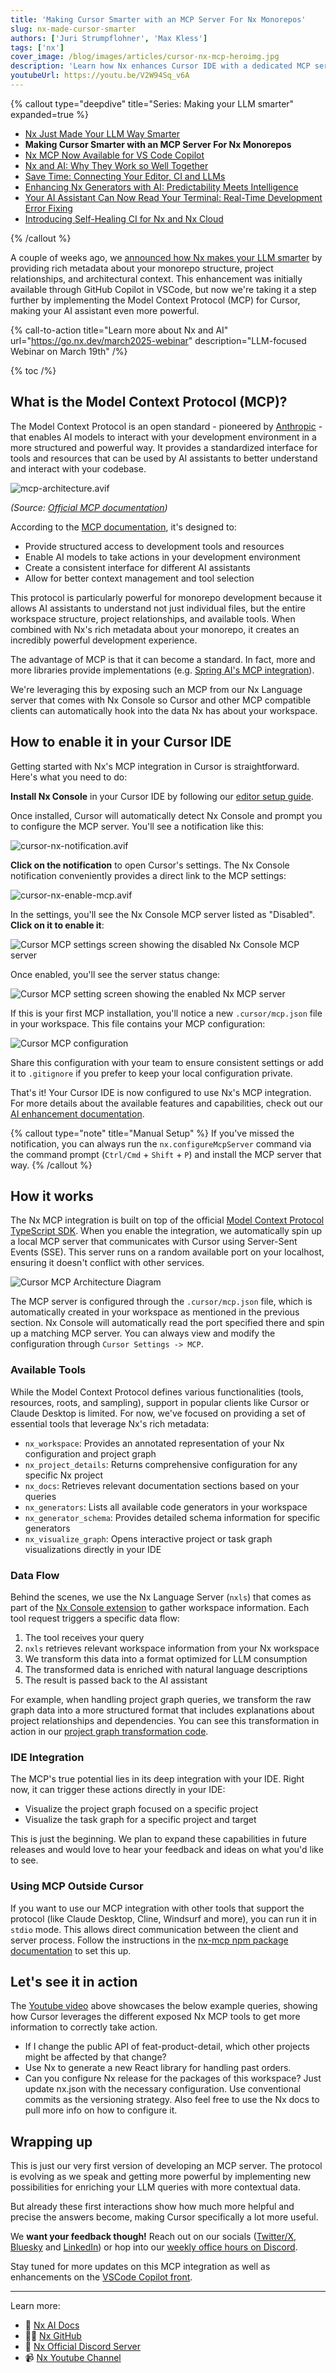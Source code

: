 ```yaml
---
title: 'Making Cursor Smarter with an MCP Server For Nx Monorepos'
slug: nx-made-cursor-smarter
authors: ['Juri Strumpflohner', 'Max Kless']
tags: ['nx']
cover_image: /blog/images/articles/cursor-nx-mcp-heroimg.jpg
description: 'Learn how Nx enhances Cursor IDE with a dedicated MCP server, providing AI assistants with rich monorepo metadata for smarter code assistance.'
youtubeUrl: https://youtu.be/V2W94Sq_v6A
---
```


{% callout type="deepdive" title="Series: Making your LLM smarter" expanded=true %}

- [Nx Just Made Your LLM Way Smarter](/blog/nx-just-made-your-llm-smarter)
- **Making Cursor Smarter with an MCP Server For Nx Monorepos**
- [Nx MCP Now Available for VS Code Copilot](/blog/nx-mcp-vscode-copilot)
- [Nx and AI: Why They Work so Well Together](/blog/nx-and-ai-why-they-work-together)
- [Save Time: Connecting Your Editor, CI and LLMs](/blog/nx-editor-ci-llm-integration)
- [Enhancing Nx Generators with AI: Predictability Meets Intelligence](/blog/nx-generators-ai-integration)
- [Your AI Assistant Can Now Read Your Terminal: Real-Time Development Error Fixing](/blog/nx-terminal-integration-ai)
- [Introducing Self-Healing CI for Nx and Nx Cloud](/blog/nx-self-healing-ci)

{% /callout %}

A couple of weeks ago, we [announced how Nx makes your LLM smarter](/blog/nx-just-made-your-llm-smarter) by providing rich metadata about your monorepo structure, project relationships, and architectural context. This enhancement was initially available through GitHub Copilot in VSCode, but now we're taking it a step further by implementing the Model Context Protocol (MCP) for Cursor, making your AI assistant even more powerful.

{% call-to-action title="Learn more about Nx and AI" url="https://go.nx.dev/march2025-webinar" description="LLM-focused Webinar on March 19th" /%}

{% toc /%}

## What is the Model Context Protocol (MCP)?

The Model Context Protocol is an open standard - pioneered by [Anthropic](https://www.anthropic.com/) - that enables AI models to interact with your development environment in a more structured and powerful way. It provides a standardized interface for tools and resources that can be used by AI assistants to better understand and interact with your codebase.

![mcp-architecture.avif](/blog/images/articles/mcp-architecture.avif)

_(Source: [Official MCP documentation](https://modelcontextprotocol.io))_

According to the [MCP documentation](https://modelcontextprotocol.io/introduction), it's designed to:

- Provide structured access to development tools and resources
- Enable AI models to take actions in your development environment
- Create a consistent interface for different AI assistants
- Allow for better context management and tool selection

This protocol is particularly powerful for monorepo development because it allows AI assistants to understand not just individual files, but the entire workspace structure, project relationships, and available tools. When combined with Nx's rich metadata about your monorepo, it creates an incredibly powerful development experience.

The advantage of MCP is that it can become a standard. In fact, more and more libraries provide implementations (e.g. [Spring AI's MCP integration](https://docs.spring.io/spring-ai/reference/api/mcp/mcp-overview.html)).

We're leveraging this by exposing such an MCP from our Nx Language server that comes with Nx Console so Cursor and other MCP compatible clients can automatically hook into the data Nx has about your workspace.

## How to enable it in your Cursor IDE

Getting started with Nx's MCP integration in Cursor is straightforward. Here's what you need to do:

**Install Nx Console** in your Cursor IDE by following our [editor setup guide](/getting-started/editor-setup).

Once installed, Cursor will automatically detect Nx Console and prompt you to configure the MCP server. You'll see a notification like this:

![cursor-nx-notification.avif](/blog/images/articles/cursor-nx-notification.avif)

**Click on the notification** to open Cursor's settings. The Nx Console notification conveniently provides a direct link to the MCP settings:

![cursor-nx-enable-mcp.avif](/blog/images/articles/cursor-nx-enable-mcp.avif)

In the settings, you'll see the Nx Console MCP server listed as "Disabled". **Click on it to enable it**:

![Cursor MCP settings screen showing the disabled Nx Console MCP server](/blog/images/articles/mcp-cursor-disabled.avif)

Once enabled, you'll see the server status change:

![Cursor MCP setting screen showing the enabled Nx MCP server](/blog/images/articles/cursor-mcp-server-config.avif)

If this is your first MCP installation, you'll notice a new `.cursor/mcp.json` file in your workspace. This file contains your MCP configuration:

![Cursor MCP configuration](/blog/images/articles/cursor-nx-mcp-configuration.avif)

Share this configuration with your team to ensure consistent settings or add it to `.gitignore` if you prefer to keep your local configuration private.

That's it! Your Cursor IDE is now configured to use Nx's MCP integration. For more details about the available features and capabilities, check out our [AI enhancement documentation](/features/enhance-AI).

{% callout type="note" title="Manual Setup" %}
If you've missed the notification, you can always run the `nx.configureMcpServer` command via the command prompt (`Ctrl/Cmd` + `Shift` + `P`) and install the MCP server that way.
{% /callout %}

## How it works

The Nx MCP integration is built on top of the official [Model Context Protocol TypeScript SDK](https://github.com/modelcontextprotocol/typescript-sdk). When you enable the integration, we automatically spin up a local MCP server that communicates with Cursor using Server-Sent Events (SSE). This server runs on a random available port on your localhost, ensuring it doesn't conflict with other services.

![Cursor MCP Architecture Diagram](/blog/images/articles/mcp-nx-architecture.avif)

The MCP server is configured through the `.cursor/mcp.json` file, which is automatically created in your workspace as mentioned in the previous section. Nx Console will automatically read the port specified there and spin up a matching MCP server.
You can always view and modify the configuration through `Cursor Settings -> MCP`.

### Available Tools

While the Model Context Protocol defines various functionalities (tools, resources, roots, and sampling), support in popular clients like Cursor or Claude Desktop is limited. For now, we've focused on providing a set of essential tools that leverage Nx's rich metadata:

- `nx_workspace`: Provides an annotated representation of your Nx configuration and project graph
- `nx_project_details`: Returns comprehensive configuration for any specific Nx project
- `nx_docs`: Retrieves relevant documentation sections based on your queries
- `nx_generators`: Lists all available code generators in your workspace
- `nx_generator_schema`: Provides detailed schema information for specific generators
- `nx_visualize_graph`: Opens interactive project or task graph visualizations directly in your IDE

### Data Flow

Behind the scenes, we use the Nx Language Server (`nxls`) that comes as part of the [Nx Console extension](/getting-started/editor-setup) to gather workspace information. Each tool request triggers a specific data flow:

1. The tool receives your query
2. `nxls` retrieves relevant workspace information from your Nx workspace
3. We transform this data into a format optimized for LLM consumption
4. The transformed data is enriched with natural language descriptions
5. The result is passed back to the AI assistant

For example, when handling project graph queries, we transform the raw graph data into a more structured format that includes explanations about project relationships and dependencies. You can see this transformation in action in our [project graph transformation code](https://github.com/nrwl/nx-console/blob/9a0425d8c0ae74d326bdd030e8793f2c4d0161e9/libs/shared/llm-context/src/lib/project-graph.ts#L5).

### IDE Integration

The MCP's true potential lies in its deep integration with your IDE. Right now, it can trigger these actions directly in your IDE:

- Visualize the project graph focused on a specific project
- Visualize the task graph for a specific project and target

This is just the beginning. We plan to expand these capabilities in future releases and would love to hear your feedback and ideas on what you'd like to see.

### Using MCP Outside Cursor

If you want to use our MCP integration with other tools that support the protocol (like Claude Desktop, Cline, Windsurf and more), you can run it in `stdio` mode. This allows direct communication between the client and server process. Follow the instructions in the [nx-mcp npm package documentation](https://www.npmjs.com/package/nx-mcp?activeTab=readme) to set this up.

## Let's see it in action

The [Youtube video]() above showcases the below example queries, showing how Cursor leverages the different exposed Nx MCP tools to get more information to correctly take action.

- If I change the public API of feat-product-detail, which other projects might be affected by that change?
- Use Nx to generate a new React library for handling past orders.
- Can you configure Nx release for the packages of this workspace? Just update nx.json with the necessary configuration. Use conventional commits as the versioning strategy. Also feel free to use the Nx docs to pull more info on how to configure it.

## Wrapping up

This is just our very first version of developing an MCP server. The protocol is evolving as we speak and getting more powerful by implementing new possibilities for enriching your LLM queries with more contextual data.

But already these first interactions show how much more helpful and precise the answers become, making Cursor specifically a lot more useful.

We **want your feedback though!** Reach out on our socials ([Twitter/X](https://x.com/NxDevTools), [Bluesky](https://bsky.app/profile/nx.dev) and [LinkedIn](https://www.linkedin.com/company/nrwl/)) or hop into our [weekly office hours on Discord](http://go.nx.dev/office-hours).

Stay tuned for more updates on this MCP integration as well as enhancements on the [VSCode Copilot front](/blog/nx-just-made-your-llm-smarter).

---

Learn more:

- 🧠 [Nx AI Docs](/features/enhance-AI)
- 👩‍💻 [Nx GitHub](https://github.com/nrwl/nx)
- 💬 [Nx Official Discord Server](https://go.nx.dev/community)
- 📹 [Nx Youtube Channel](https://www.youtube.com/@nxdevtools)
